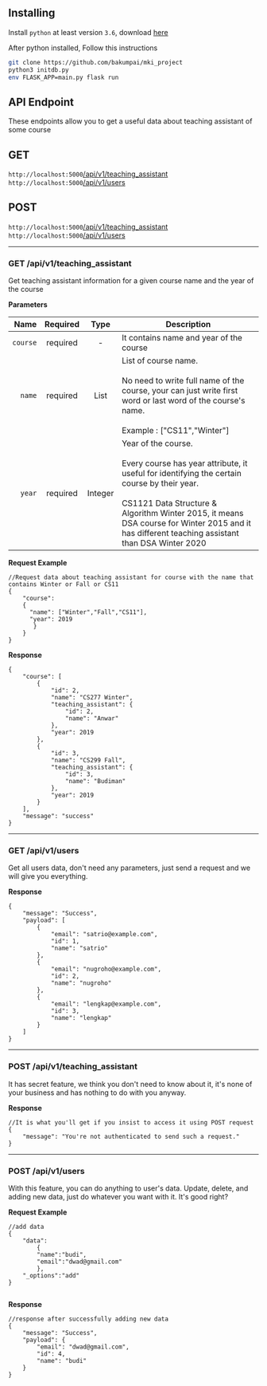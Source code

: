 ## Installing
Install `python` at least version `3.6`, download [here](https://www.python.org) 

After python installed, Follow this instructions
```bash
git clone https://github.com/bakumpai/mki_project
python3 initdb.py
env FLASK_APP=main.py flask run
```

## API Endpoint
These endpoints allow you to get a useful data about teaching assistant of some course
## GET
`http://localhost:5000`[/api/v1/teaching_assistant](#get-apiv1teaching_assistant) <br/>
`http://localhost:5000`[/api/v1/users](#get-apiv1users) <br/>

## POST
`http://localhost:5000`[/api/v1/teaching_assistant](#/api/v1/teaching_assistant) <br/>
`http://localhost:5000`[/api/v1/users](#/api/v1/users) <br/>
___
### GET /api/v1/teaching_assistant
Get teaching assistant information for a given course name and the year of the course

**Parameters**

|          Name | Required |  Type   | Description                                                                                                                                                           |
| -------------:|:--------:|:-------:| --------------------------------------------------------------------------------------------------------------------------------------------------------------------- |
|     `course` | required | -  | It contains name and year of the course
|     `name` | required | List  | List of course name. <br/><br/> No need to write full name of the course, your can just write first word or last word of the course's name.<br/><br/> Example : ["CS11","Winter"]
|     `year` | required | Integer  | Year of the course.<br/><br/> Every course has year attribute, it useful for identifying the certain course by their year.<br/><br/>CS1121 Data Structure & Algorithm Winter 2015, it means DSA course for Winter 2015 and it has different teaching assistant than DSA Winter 2020

**Request Example**

```
//Request data about teaching assistant for course with the name that contains Winter or Fall or CS11
{
    "course":
    {
      "name": ["Winter","Fall","CS11"],
      "year": 2019
       }
    }
}
```

**Response**

```
{
    "course": [
        {
            "id": 2,
            "name": "CS277 Winter",
            "teaching_assistant": {
                "id": 2,
                "name": "Anwar"
            },
            "year": 2019
        },
        {
            "id": 3,
            "name": "CS299 Fall",
            "teaching_assistant": {
                "id": 3,
                "name": "Budiman"
            },
            "year": 2019
        }
    ],
    "message": "success"
}

```

___
### GET /api/v1/users
Get all users data, don't need any parameters, just send a request and we will give you everything.

**Response**

```
{
    "message": "Success",
    "payload": [
        {
            "email": "satrio@example.com",
            "id": 1,
            "name": "satrio"
        },
        {
            "email": "nugroho@example.com",
            "id": 2,
            "name": "nugroho"
        },
        {
            "email": "lengkap@example.com",
            "id": 3,
            "name": "lengkap"
        }
    ]
}
```

___
### POST /api/v1/teaching_assistant
It has secret feature, we think you don't need to know about it, it's none of your business and has nothing to do with you anyway.

**Response**

```
//It is what you'll get if you insist to access it using POST request
{
    "message": "You're not authenticated to send such a request."
}
```

___
### POST /api/v1/users
With this feature, you can do anything to user's data. Update, delete, and adding new data, just do whatever you want with it. It's good right?

**Request Example**

```
//add data
{
	"data":
		{
		"name":"budi",
		"email":"dwad@gmail.com"
		},
	"_options":"add"
}


```

**Response**

```
//response after successfully adding new data
{
    "message": "Success",
    "payload": {
        "email": "dwad@gmail.com",
        "id": 4,
        "name": "budi"
    }
}
```

